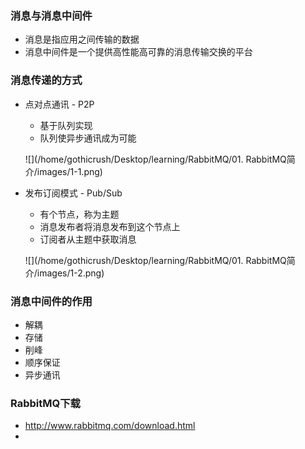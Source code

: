 ### 消息与消息中间件

* 消息是指应用之间传输的数据
* 消息中间件是一个提供高性能高可靠的消息传输交换的平台



### 消息传递的方式

* 点对点通讯 - P2P

  * 基于队列实现
  * 队列使异步通讯成为可能

  ![](/home/gothicrush/Desktop/learning/RabbitMQ/01. RabbitMQ简介/images/1-1.png)

* 发布订阅模式 - Pub/Sub

  * 有个节点，称为主题
  * 消息发布者将消息发布到这个节点上
  * 订阅者从主题中获取消息

  ![](/home/gothicrush/Desktop/learning/RabbitMQ/01. RabbitMQ简介/images/1-2.png)



### 消息中间件的作用

* 解耦
* 存储
* 削峰
* 顺序保证
* 异步通讯



### RabbitMQ下载

* http://www.rabbitmq.com/download.html
* 